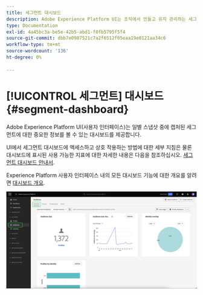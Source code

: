 ```yaml
---
title: 세그먼트 대시보드
description: Adobe Experience Platform UI는 조직에서 만들고 유지 관리하는 세그먼트와 관련된 중요한 지표를 볼 수 있는 대시보드를 제공합니다.
type: Documentation
exl-id: 4a45bc3a-be5e-42b5-abd1-f0fb5795f5f4
source-git-commit: dbb7e0987521c7a2f6512f05eaa19e0121aa34c6
workflow-type: tm+mt
source-wordcount: '136'
ht-degree: 0%

---
```


# [!UICONTROL 세그먼트] 대시보드 {#segment-dashboard}

Adobe Experience Platform UI(사용자 인터페이스)는 일별 스냅샷 중에 캡처된 세그먼트에 대한 중요한 정보를 볼 수 있는 대시보드를 제공합니다.

UI에서 세그먼트 대시보드에 액세스하고 상호 작용하는 방법에 대한 세부 지침은 물론 대시보드에 표시된 사용 가능한 지표에 대한 자세한 내용은 다음을 참조하십시오. [세그먼트 대시보드 안내서](../../dashboards/guides/segments.md).

Experience Platform 사용자 인터페이스 내의 모든 대시보드 기능에 대한 개요를 알려면 [대시보드 개요](../../dashboards/home.md).

![세그먼트 대시보드. 대상 크기 위젯, 대상 크기 변경 트렌드 위젯 및 ID별 프로필 위젯의 세 가지 위젯을 표시합니다.](../../dashboards/images/segments/dashboard-overview.png)
